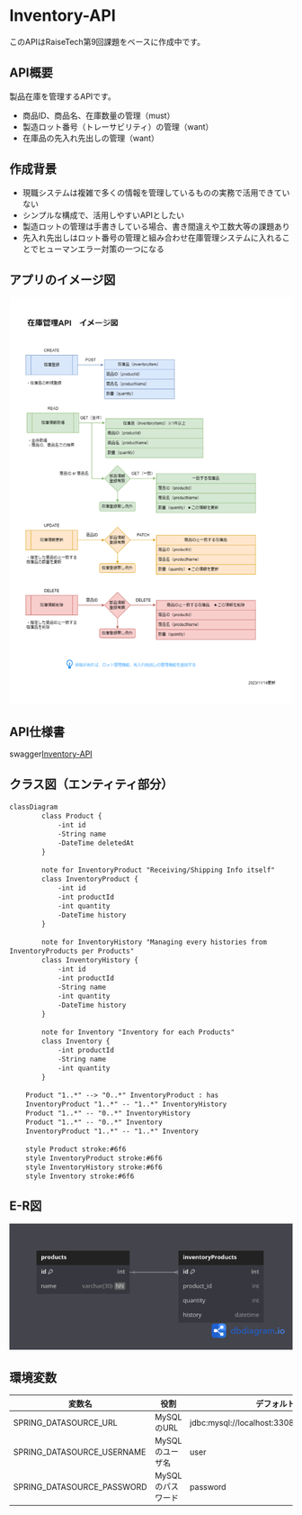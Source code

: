 # Inventory-API

このAPIはRaiseTech第9回課題をベースに作成中です。

## API概要

製品在庫を管理するAPIです。

- 商品ID、商品名、在庫数量の管理（must）
- 製造ロット番号（トレーサビリティ）の管理（want）
- 在庫品の先入れ先出しの管理（want）

## 作成背景

- 現職システムは複雑で多くの情報を管理しているものの実務で活用できていない
- シンプルな構成で、活用しやすいAPIとしたい
- 製造ロットの管理は手書きしている場合、書き間違えや工数大等の課題あり
- 先入れ先出しはロット番号の管理と組み合わせ在庫管理システムに入れることでヒューマンエラー対策の一つになる

## アプリのイメージ図

![Inventory-API](images/draft231114.png)

## API仕様書

swagger[Inventory-API](https://kumagai6824.github.io/Inventory-API/swagger/)

## クラス図（エンティティ部分）

```mermaid
classDiagram
        class Product {
            -int id
            -String name
            -DateTime deletedAt
        }

        note for InventoryProduct "Receiving/Shipping Info itself"
        class InventoryProduct {
            -int id
            -int productId
            -int quantity
            -DateTime history
        }

        note for InventoryHistory "Managing every histories from InventoryProducts per Products"
        class InventoryHistory {
            -int id
            -int productId
            -String name
            -int quantity
            -DateTime history
        }

        note for Inventory "Inventory for each Products"
        class Inventory {
            -int productId
            -String name
            -int quantity
        }

    Product "1..*" --> "0..*" InventoryProduct : has
    InventoryProduct "1..*" -- "1..*" InventoryHistory
    Product "1..*" -- "0..*" InventoryHistory
    Product "1..*" -- "0..*" Inventory
    InventoryProduct "1..*" -- "1..*" Inventory

    style Product stroke:#6f6
    style InventoryProduct stroke:#6f6
    style InventoryHistory stroke:#6f6
    style Inventory stroke:#6f6
```

## E-R図

![ERD](images/ERD.png)

## 環境変数

|変数名|役割|デフォルト値|
|----|----|----|
|SPRING_DATASOURCE_URL|MySQLのURL|jdbc:mysql://localhost:3308/inventory_database|
|SPRING_DATASOURCE_USERNAME|MySQLのユーザ名|user|
|SPRING_DATASOURCE_PASSWORD|MySQLのパスワード|password|

